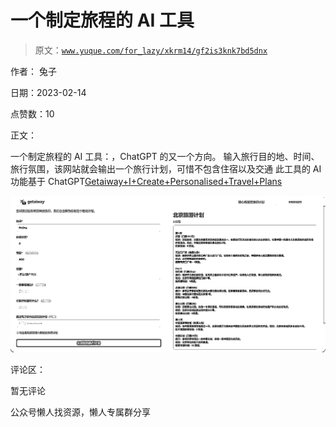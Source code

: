 # 一个制定旅程的 AI 工具

> 原文：[`www.yuque.com/for_lazy/xkrm14/gf2is3knk7bd5dnx`](https://www.yuque.com/for_lazy/xkrm14/gf2is3knk7bd5dnx)



作者： 兔子



日期：2023-02-14



点赞数：10

<ne-hole id="u061f7ee6" data-lake-id="u061f7ee6">

正文：



一个制定旅程的 AI 工具：，ChatGPT 的又一个方向。 输入旅行目的地、时间、旅行氛围，该网站就会输出一个旅行计划，可惜不包含住宿以及交通 此工具的 AI 功能基于 ChatGPT[Getaiway+I+Create+Personalised+Travel+Plans](https://getaiway.com/)



![](img/b90cc60a05520a38b1b197461f8c27a5.png)

<ne-hole id="u1a0e5238" data-lake-id="u1a0e5238">

评论区：



暂无评论

<ne-hole id="ue2269159" data-lake-id="ue2269159">

公众号懒人找资源，懒人专属群分享

</ne-hole></ne-hole></ne-hole>